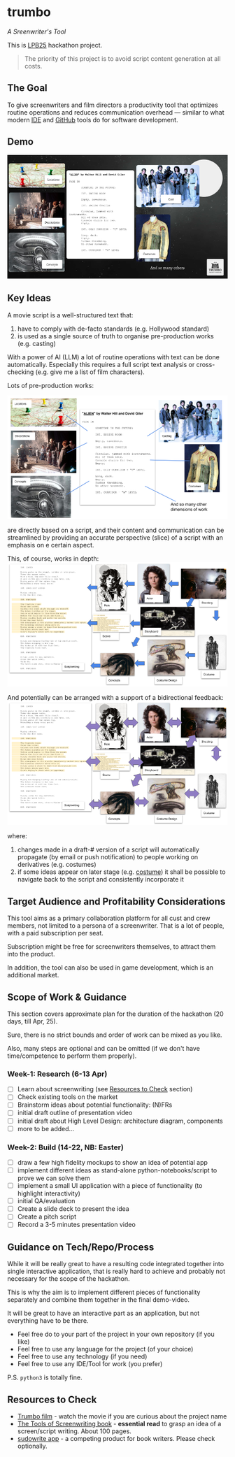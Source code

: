 # trumbo
_A Sreenwriter's Tool_

This is [LPB25](https://www.kxsb.org/lpb25) hackathon project.

> The priority of this project is to avoid script content generation at all costs. 

## The Goal

To give screenwriters and film directors a productivity tool 
that optimizes routine operations and reduces communication overhead — 
similar to what modern [IDE](https://www.jetbrains.com/idea/) and [GitHub](https://github.com/) tools do for software development.

## Demo
[![Watch the demo videp](assets/demo-cover.png)](https://www.youtube.com/watch?v=rBilzrJir-M)

## Key Ideas

A movie script is a well-structured text that:

1) have to comply with de-facto standards (e.g. Hollywood standard)
2) is used as a single source of truth to organise pre-production works (e.g. casting)

With a power of AI (LLM) a lot of routine operations with text can be done automatically. 
Especially this requires a full script text analysis or cross-checking (e.g. give me a list of film characters).

Lots of pre-production works:

![script-dimensions.png](assets/script-dimensions.png)

are directly based on a script, and their content and communication can be streamlined 
by providing an accurate perspective (slice) of a script with an emphasis on e certain aspect.

This, of course, works in depth:
![pre-production-dependencies.png](assets/pre-production-dependencies.png)

And potentially can be arranged with a support of a bidirectional feedback:
![script-feedback-and-iterations.png](assets/script-feedback-and-iterations.png)

where:
1) changes made in a draft-# version of a script will automatically propagate (by email or push notification) to people working on derivatives (e.g. costumes)
2) if some ideas appear on later stage (e.g. [costume](https://en.wikipedia.org/wiki/Predator_(fictional_species)#:~:text=The%20Predator%20was%20originally%20designed,weeks%2C%20ending%20in%20February%201987.)) it shall be possible to navigate back to the script and consistently incorporate it

## Target Audience and Profitability Considerations

This tool aims as a primary collaboration platform for all cust and crew members, 
not limited to a persona of a screenwriter. That is a lot of people, with a paid subscription per seat.

Subscription might be free for screenwriters themselves, to attract them into the product.

In addition, the tool can also be used in game development, which is an additional market.

## Scope of Work & Guidance

This section covers approximate plan for the duration of the hackathon (20 days, till Apr, 25).

Sure, there is no strict bounds and order of work can be mixed as you like. 

Also, many steps are optional and can be omitted (if we don't have time/competence to perform them properly).

### Week-1: Research (6-13 Apr)

 - [ ] Learn about screenwriting (see [Resources to Check](#resources-to-check) section)
 - [ ] Check existing tools on the market
 - [ ] Brainstorm ideas about potential functionality: (N)FRs
 - [ ] initial draft outline of presentation video
 - [ ] initial draft about High Level Design: architecture diagram, components
 - [ ] more to be added... 

### Week-2: Build (14-22, NB: Easter)

 - [ ] draw a few high fidelity mockups to show an idea of potential app
 - [ ] implement different ideas as stand-alone python-notebooks/script to prove we can solve them
 - [ ] implement a small UI application with a piece of functionality (to highlight interactivity)
 - [ ] initial QA/evaluation
 - [ ] Create a slide deck to present the idea
 - [ ] Create a pitch script
 - [ ] Record a 3-5 minutes presentation video

## Guidance on Tech/Repo/Process

While it will be really great to have a resulting code integrated together
into single interactive application, that is really hard to achieve and probably
not necessary for the scope of the hackathon.

This is why the aim is to implement different pieces of functionality
separately and combine them together in the final demo-video. 

It will be great to have an interactive part as an application, 
but not everything have to be there. 

 - Feel free do to your part of the project in your own repository (if you like)
 - Feel free to use any language for the project (of your choice)
 - Feel free to use any technology (if you need)
 - Feel free to use any IDE/Tool for work (you prefer)

P.S. `python3` is totally fine.

## Resources to Check

 - [Trumbo film](https://en.wikipedia.org/wiki/Trumbo_(2015_film)) - watch the movie if you are curious about the project name
 - [The Tools of Screenwriting book](https://www.amazon.co.uk/gp/product/0312119089) - **essential read** to grasp an idea of a screen/script writing. About 100 pages.
 - [sudowrite app](https://sudowrite.com/) - a competing product for book writers. Please check optionally.

